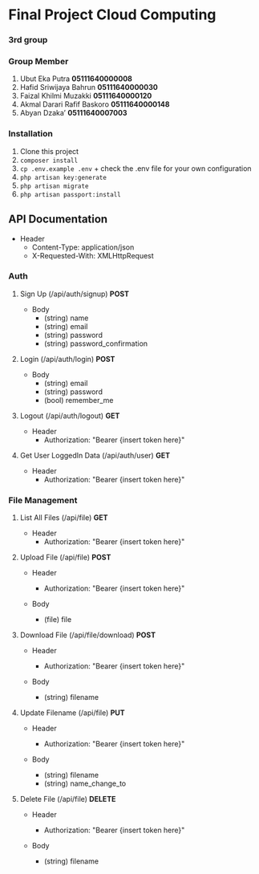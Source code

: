 # Final Project Cloud Computing
### 3rd group
### Group Member
1. Ubut Eka Putra **05111640000008**
2. Hafid Sriwijaya Bahrun **05111640000030**
3. Faizal Khilmi Muzakki **05111640000120**
4. Akmal Darari Rafif Baskoro **05111640000148**
5. Abyan Dzaka’ **05111640007003**

### Installation
1. Clone this project
2. `composer install`
3. `cp .env.example .env` + check the .env file for your own configuration
4. `php artisan key:generate`
5. `php artisan migrate`
6. `php artisan passport:install`

## API Documentation
- Header
  - Content-Type: application/json
  - X-Requested-With: XMLHttpRequest

### Auth
1. Sign Up (/api/auth/signup) **POST**
   - Body
     - (string) name
     - (string) email
     - (string) password
     - (string) password_confirmation

2. Login (/api/auth/login) **POST**
   - Body
     - (string) email
     - (string) password
     - (bool) remember_me

3. Logout (/api/auth/logout) **GET**
   - Header
     - Authorization: "Bearer {insert token here}"

4. Get User LoggedIn Data (/api/auth/user) **GET**
   - Header
     - Authorization: "Bearer {insert token here}"

### File Management
1. List All Files (/api/file) **GET**
   - Header
     - Authorization: "Bearer {insert token here}"

2. Upload File (/api/file) **POST**
   - Header
     - Authorization: "Bearer {insert token here}"

   - Body
     - (file) file

3. Download File (/api/file/download) **POST**
   - Header
     - Authorization: "Bearer {insert token here}"

   - Body
     - (string) filename

4. Update Filename (/api/file) **PUT**
   - Header
     - Authorization: "Bearer {insert token here}"

   - Body
     - (string) filename
     - (string) name_change_to


4. Delete File (/api/file) **DELETE**
   - Header
     - Authorization: "Bearer {insert token here}"

   - Body
     - (string) filename
